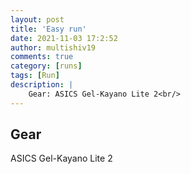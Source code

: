 ```yaml
---
layout: post
title: 'Easy run'
date: 2021-11-03 17:2:52
author: multishiv19
comments: true
category: [runs]
tags: [Run]
description: |
    Gear: ASICS Gel-Kayano Lite 2<br/>
---
```


## Gear
ASICS Gel-Kayano Lite 2



<div width='100%' class='strava-embed-placeholder' data-embed-type='activity' data-embed-id='6204611819'></div>
<script src='https://strava-embeds.com/embed.js'></script>
